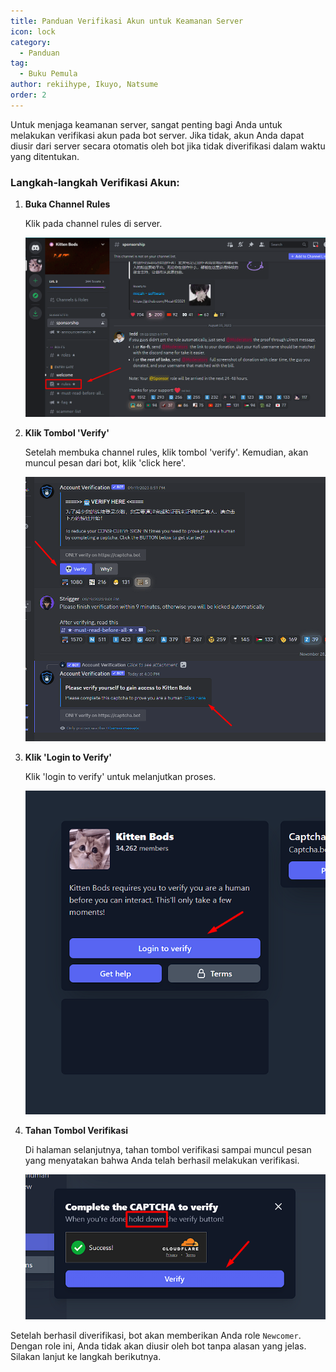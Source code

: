 ```yaml
---
title: Panduan Verifikasi Akun untuk Keamanan Server
icon: lock
category:
  - Panduan
tag:
  - Buku Pemula
author: rekiihype, Ikuyo, Natsume
order: 2
---
```


Untuk menjaga keamanan server, sangat penting bagi Anda untuk melakukan verifikasi akun pada bot server. Jika tidak, akun Anda dapat diusir dari server secara otomatis oleh bot jika tidak diverifikasi dalam waktu yang ditentukan.

### Langkah-langkah Verifikasi Akun:

1. **Buka Channel Rules**

   Klik pada channel rules di server.

   ![Verify](/assets/images/docs/202312/verify1.png)

2. **Klik Tombol 'Verify'**

   Setelah membuka channel rules, klik tombol 'verify'. Kemudian, akan muncul pesan dari bot, klik 'click here'.

   ![Verify](/assets/images/docs/202312/verify2.png)

3. **Klik 'Login to Verify'**

   Klik 'login to verify' untuk melanjutkan proses.

   ![Verify](/assets/images/docs/202312/verify3.png)

4. **Tahan Tombol Verifikasi**

   Di halaman selanjutnya, tahan tombol verifikasi sampai muncul pesan yang menyatakan bahwa Anda telah berhasil melakukan verifikasi.

   ![Verify](/assets/images/docs/202312/verify4.png)

Setelah berhasil diverifikasi, bot akan memberikan Anda role `Newcomer`. Dengan role ini, Anda tidak akan diusir oleh bot tanpa alasan yang jelas. Silakan lanjut ke langkah berikutnya.
